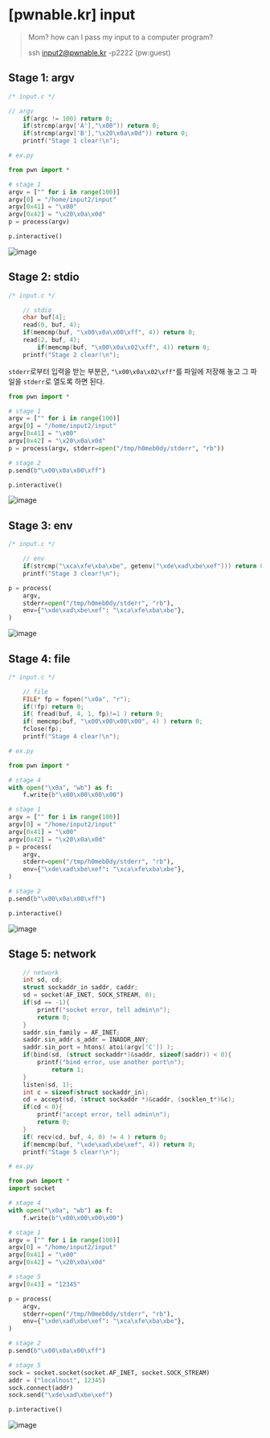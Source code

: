 # [pwnable.kr] input

> Mom? how can I pass my input to a computer program?
>
> ssh input2@pwnable.kr -p2222 (pw:guest)

## Stage 1: argv

```c
/* input.c */

// argv
	if(argc != 100) return 0;
	if(strcmp(argv['A'],"\x00")) return 0;
	if(strcmp(argv['B'],"\x20\x0a\x0d")) return 0;
	printf("Stage 1 clear!\n");	
```

```python
# ex.py

from pwn import *

# stage 1
argv = ["" for i in range(100)]
argv[0] = "/home/input2/input"
argv[0x41] = "\x00"
argv[0x42] = "\x20\x0a\x0d"
p = process(argv)

p.interactive()
```

![image](https://github.com/user-attachments/assets/49e6940a-faeb-40e4-943d-7a989dbcc78d)

## Stage 2: stdio

```c
/* input.c */

	// stdio
	char buf[4];
	read(0, buf, 4);
	if(memcmp(buf, "\x00\x0a\x00\xff", 4)) return 0;
	read(2, buf, 4);
        if(memcmp(buf, "\x00\x0a\x02\xff", 4)) return 0;
	printf("Stage 2 clear!\n");
```

`stderr`로부터 입력을 받는 부분은, `"\x00\x0a\x02\xff"`를 파일에 저장해 놓고 그 파일을 `stderr`로 열도록 하면 된다.

```python
from pwn import *

# stage 1
argv = ["" for i in range(100)]
argv[0] = "/home/input2/input"
argv[0x41] = "\x00"
argv[0x42] = "\x20\x0a\x0d"
p = process(argv, stderr=open("/tmp/h0meb0dy/stderr", "rb"))

# stage 2
p.send(b"\x00\x0a\x00\xff")

p.interactive()
```

![image](https://github.com/user-attachments/assets/849b7b83-2d2b-4120-b527-6c99d7f14bec)

## Stage 3: env

```c
/* input.c */

	// env
	if(strcmp("\xca\xfe\xba\xbe", getenv("\xde\xad\xbe\xef"))) return 0;
	printf("Stage 3 clear!\n");
```

```python
p = process(
    argv,
    stderr=open("/tmp/h0meb0dy/stderr", "rb"),
    env={"\xde\xad\xbe\xef": "\xca\xfe\xba\xbe"},
)
```

![image](https://github.com/user-attachments/assets/13d24704-de3c-4d89-b363-449b28f64c48)

## Stage 4: file

```c
/* input.c */

	// file
	FILE* fp = fopen("\x0a", "r");
	if(!fp) return 0;
	if( fread(buf, 4, 1, fp)!=1 ) return 0;
	if( memcmp(buf, "\x00\x00\x00\x00", 4) ) return 0;
	fclose(fp);
	printf("Stage 4 clear!\n");	
```

```python
# ex.py

from pwn import *

# stage 4
with open("\x0a", "wb") as f:
    f.write(b"\x00\x00\x00\x00")

# stage 1
argv = ["" for i in range(100)]
argv[0] = "/home/input2/input"
argv[0x41] = "\x00"
argv[0x42] = "\x20\x0a\x0d"
p = process(
    argv,
    stderr=open("/tmp/h0meb0dy/stderr", "rb"),
    env={"\xde\xad\xbe\xef": "\xca\xfe\xba\xbe"},
)

# stage 2
p.send(b"\x00\x0a\x00\xff")

p.interactive()
```

![image](https://github.com/user-attachments/assets/35e9398e-e32f-4b7a-ab9d-b66b0a9e8fe9)

## Stage 5: network

```c
	// network
	int sd, cd;
	struct sockaddr_in saddr, caddr;
	sd = socket(AF_INET, SOCK_STREAM, 0);
	if(sd == -1){
		printf("socket error, tell admin\n");
		return 0;
	}
	saddr.sin_family = AF_INET;
	saddr.sin_addr.s_addr = INADDR_ANY;
	saddr.sin_port = htons( atoi(argv['C']) );
	if(bind(sd, (struct sockaddr*)&saddr, sizeof(saddr)) < 0){
		printf("bind error, use another port\n");
    		return 1;
	}
	listen(sd, 1);
	int c = sizeof(struct sockaddr_in);
	cd = accept(sd, (struct sockaddr *)&caddr, (socklen_t*)&c);
	if(cd < 0){
		printf("accept error, tell admin\n");
		return 0;
	}
	if( recv(cd, buf, 4, 0) != 4 ) return 0;
	if(memcmp(buf, "\xde\xad\xbe\xef", 4)) return 0;
	printf("Stage 5 clear!\n");
```

```python
# ex.py

from pwn import *
import socket

# stage 4
with open("\x0a", "wb") as f:
    f.write(b"\x00\x00\x00\x00")

# stage 1
argv = ["" for i in range(100)]
argv[0] = "/home/input2/input"
argv[0x41] = "\x00"
argv[0x42] = "\x20\x0a\x0d"

# stage 5
argv[0x43] = "12345"

p = process(
    argv,
    stderr=open("/tmp/h0meb0dy/stderr", "rb"),
    env={"\xde\xad\xbe\xef": "\xca\xfe\xba\xbe"},
)

# stage 2
p.send(b"\x00\x0a\x00\xff")

# stage 5
sock = socket.socket(socket.AF_INET, socket.SOCK_STREAM)
addr = ("localhost", 12345)
sock.connect(addr)
sock.send("\xde\xad\xbe\xef")

p.interactive()
```

![image](https://github.com/user-attachments/assets/b4da6f07-2d34-4d0c-ba00-6b1388ce9164)
